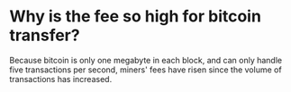 # Why is the fee so high for bitcoin transfer?

Because bitcoin is only one megabyte in each block, and can only handle five transactions per second, miners' fees have risen since the volume of transactions has increased.
